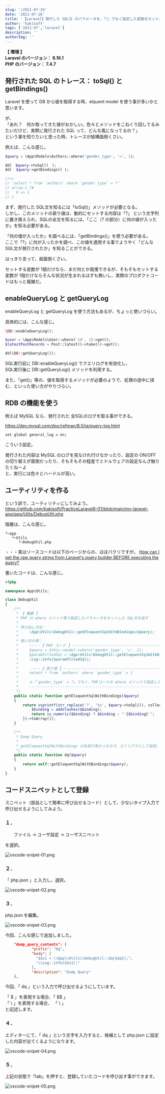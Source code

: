 ```yaml
---
slug: '/2021-07-26'
date: '2021-07-26'
title: '【Laravel】発行した SQL文 のパラメータを、「?」でなく指定した変数をセットして出力する'
author: 'kakisoft'
tags: ['2021-07','laravel']
description: ''
authorImg: ''
---
```


**【 環境 】**  
**Laravel のバージョン： 8.16.1**  
**PHP のバージョン： 7.4.7**  


## 発行された SQL のトレース： toSql() と getBindings() 
Laravel を使って DB から値を取得する時、elquent model を使う事が多いかと思います。  

が、  
「あれ？　何か取ってきた値がおかしい。色々とメソッドをこねくり回してるみたいだけど、実際に発行された SQL って、どんな風になってるの？」  
という事を知りたいと思った時、トレースが結構面倒くさい。  

例えば、こんな感じ。
```php
$query = \App\Models\Authors::where('gender_type', '=', 1);

dd(　$query->toSql()　);
dd(  $query->getBindings() );

//=>
// "select * from `authors` where `gender_type` = ?"
// array:1 [▼
//   0 => 1
// ]
```
まず、発行した SQL文を知るには「toSql()」メソッドが必要となる。  
しかし、このメソッドの戻り値は、動的にセットする内容は「?」 という文字列に置き換えられ、SQLの全文を知るには、「ここ（? の部分）に何の値が入ったか」を知る必要がある。  

「何の値が入ったか」を調べるには、「getBindings()」を使う必要がある。  
ここで「?」に何が入ったかを調べ、この値を適用する事でようやく「どんな SQL文が発行されたか」を知ることができる。  

はっきり言って、超面倒くさい。  

セットする変数が 1個だけなら、まだ何とか我慢できるが、そもそもセットする変数が 1個だけならそんな状況が生まれるはずも無いし、実際のプロダクトコードはもっと複雑だ。  


## enableQueryLog と getQueryLog
enableQueryLog と getQueryLog を使う方法もあるが、ちょっと使いづらい。  

具体的には、こんな感じ。
```php
\DB::enableQueryLog();

$user = \App\Models\User::where('id', 1)->get();
$latestPostRecords = Post::latest()->take(5)->get();

dd(\DB::getQueryLog());
```
SQL実行前に DB::enableQueryLog() でクエリログを有効化し、  
SQL実行後に DB::getQueryLog() メソッドを利用する。  

また、「get()」等の、値を取得するメソッドが必要のようで、処理の途中に挟む、といった使い方がやりづらい。


## RDB の機能を使う
例えば MySQL なら、発行された 全SQLのログを取る事ができる。  

https://dev.mysql.com/doc/refman/8.0/ja/query-log.html
```
set global general_log = on;
```
こういう設定。  

発行された内容は MySQL のログを見なけれ行けなかったり、設定の ON/OFF の切り替えが面倒だったり、そもそもその程度でミドルウェアの設定なんざ触りたくねーよ  
と、実行には色々とハードルが高い。


## ユーティリティを作る
という訳で、ユーティリティにしてみよう。  
https://github.com/kakisoft/PracticeLaravel8-01/blob/main/my-laravel-app/app/Utils/DebugUtil.php  


階層は、こんな感じ。
```
└─app
   └─Utils
      └─DebugUtil.php 
```


・・・実はソースコードは以下のページからの、ほぼパクリですが。
[How can I get the raw query string from Laravel's query builder BEFORE executing the query?](https://stackoverflow.com/questions/20045732/how-can-i-get-the-raw-query-string-from-laravels-query-builder-before-executing)  


書いたコードは、こんな感じ。
```php
<?php

namespace App\Utils;

class DebugUtil
{
    /**
     * 【 概要 】
     * PHP の where メソッド等で設定したパラメータをセットした SQL文を返す
     *
     * 呼び出し方法：
     *     \App\Utils\DebugUtil::getEloquentSqlWithBindings($query);
     *
     * 使い方の例：
     *     -----【 PHP コード 】--------------------------------------------------------
     *     $query = $this->model->where('gender_type', '=', 1);
     *     $paramFilledSql = \App\Utils\DebugUtil::getEloquentSqlWithBindings($query);
     *     \Log::info($paramFilledSql);
     *
     *     -----【 戻り値 】-------------------------------------------------------------
     *     select * from `authors` where `gender_type` = 1
     *
     *     ※「`gender_type` = ?」でなく、PHPコードの where メソッドで指定した値がセットされた SQL が出力される
     *     -----------------------------------------------------------------------------
     */
    public static function getEloquentSqlWithBindings($query)
    {
        return vsprintf(str_replace('?', '%s', $query->toSql()), collect($query->getBindings())->map(function ($binding) {
            $binding = addslashes($binding);
            return is_numeric($binding) ? $binding : "'{$binding}'";
        })->toArray());
    }

    /**
     * Dump Query
     *
     * getEloquentSqlWithBindings の名前が長かったので、エイリアスとして設定。
     */
    public static function dq($query)
    {
        return self::getEloquentSqlWithBindings($query);
    }
}
```


## コードスニペットとして登録

スニペット（部品として簡単に呼び出せるコード）として、少ないタイプ入力で呼び出せるようにしてみよう。  

### １．
　　ファイル -> ユーザ設定 -> ユーザスニペット  

を選択。  

![vscode-snipet-01.png](vscode-snipet-01.png)  

### ２．
「 php.json 」と入力し、選択。  

![vscode-snipet-02.png](vscode-snipet-02.png)  


### ３．
php.json を編集。  

![vscode-snipet-03.png](vscode-snipet-03.png)  


今回、こんな感じで追加しました。  
```json
    "dump_query_contents": {
	        "prefix": "dq",
	        "body": [
			  "$$s1 = \\App\\Utils\\DebugUtil::dq($$q1);",
			  "\\Log::info($$s1);"
	        ],
	        "description": "Dump Query"
	},
```
今回、「 dq 」という入力で呼び出せるようにしています。  

「 $ 」を表現する場合、「 $$ 」  
「 \ 」を表現する場合、 「 \\ 」  
と記述します。  

### ４．
エディターにて、「 dq 」という文字を入力すると、候補として php.json に設定した内容が出てくるようになります。

![vscode-snipet-04.png](vscode-snipet-04.png)  


### ５．
上記の状態で「tab」を押すと、登録していたコードを呼び出す事ができます。  

![vscode-snipet-05.png](vscode-snipet-05.png)  


